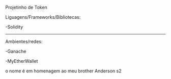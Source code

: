 Projetinho de Token

Liguagens/Frameworks/Bibliotecas:

-Solidity

----------------------

Ambientes/redes:

-Ganache

-MyEtherWallet

o nome é em homenagem ao meu brother Anderson s2